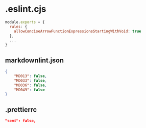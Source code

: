 # .eslint.cjs

```javascript
module.exports = {
  rules: {
    allowConciseArrowFunctionExpressionsStartingWithVoid: true
  },
  ...
}
```

## markdownlint.json

```json
{
    "MD013": false,
    "MD033": false,
    "MD036": false,
    "MD049": false
}
```

## .prettierrc

```json
"semi": false,
```
